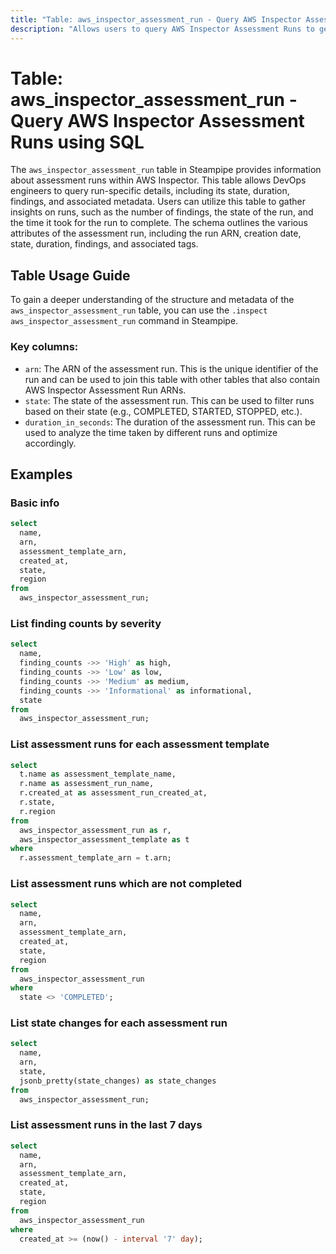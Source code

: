 ```yaml
---
title: "Table: aws_inspector_assessment_run - Query AWS Inspector Assessment Runs using SQL"
description: "Allows users to query AWS Inspector Assessment Runs to get detailed information about each assessment run, including its state, duration, findings, and more."
---
```


# Table: aws_inspector_assessment_run - Query AWS Inspector Assessment Runs using SQL

The `aws_inspector_assessment_run` table in Steampipe provides information about assessment runs within AWS Inspector. This table allows DevOps engineers to query run-specific details, including its state, duration, findings, and associated metadata. Users can utilize this table to gather insights on runs, such as the number of findings, the state of the run, and the time it took for the run to complete. The schema outlines the various attributes of the assessment run, including the run ARN, creation date, state, duration, findings, and associated tags.

## Table Usage Guide

To gain a deeper understanding of the structure and metadata of the `aws_inspector_assessment_run` table, you can use the `.inspect aws_inspector_assessment_run` command in Steampipe.

### Key columns:

- `arn`: The ARN of the assessment run. This is the unique identifier of the run and can be used to join this table with other tables that also contain AWS Inspector Assessment Run ARNs.
- `state`: The state of the assessment run. This can be used to filter runs based on their state (e.g., COMPLETED, STARTED, STOPPED, etc.).
- `duration_in_seconds`: The duration of the assessment run. This can be used to analyze the time taken by different runs and optimize accordingly.

## Examples

### Basic info

```sql
select
  name,
  arn,
  assessment_template_arn,
  created_at,
  state,
  region
from
  aws_inspector_assessment_run;
```

### List finding counts by severity

```sql
select
  name,
  finding_counts ->> 'High' as high,
  finding_counts ->> 'Low' as low,
  finding_counts ->> 'Medium' as medium,
  finding_counts ->> 'Informational' as informational,
  state
from
  aws_inspector_assessment_run;
```

### List assessment runs for each assessment template

```sql
select
  t.name as assessment_template_name,
  r.name as assessment_run_name,
  r.created_at as assessment_run_created_at,
  r.state,
  r.region
from
  aws_inspector_assessment_run as r,
  aws_inspector_assessment_template as t
where
  r.assessment_template_arn = t.arn;
```

### List assessment runs which are not completed

```sql
select
  name,
  arn,
  assessment_template_arn,
  created_at,
  state,
  region
from
  aws_inspector_assessment_run
where
  state <> 'COMPLETED';
```

### List state changes for each assessment run

```sql
select
  name,
  arn,
  state,
  jsonb_pretty(state_changes) as state_changes
from
  aws_inspector_assessment_run;
```

### List assessment runs in the last 7 days

```sql
select
  name,
  arn,
  assessment_template_arn,
  created_at,
  state,
  region
from
  aws_inspector_assessment_run
where
  created_at >= (now() - interval '7' day);
```
